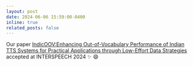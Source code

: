 ```yaml
---
layout: post
date: 2024-06-06 15:59:00-0400
inline: true
related_posts: false
---
```


Our paper [IndicOOV:Enhancing Out-of-Vocabulary Performance of Indian TTS Systems for
Practical Applications through Low-Effort Data Strategies](https://arxiv.org/pdf/2407.13435) accepted at INTERSPEECH 2024 :sparkles: :smile:
